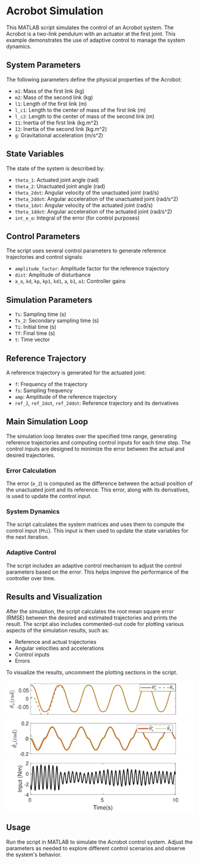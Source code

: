 # Acrobot Simulation

This MATLAB script simulates the control of an Acrobot system. The Acrobot is a two-link pendulum with an actuator at the first joint. This example demonstrates the use of adaptive control to manage the system dynamics.

## System Parameters
The following parameters define the physical properties of the Acrobot:

- `m1`: Mass of the first link (kg)
- `m2`: Mass of the second link (kg)
- `l1`: Length of the first link (m)
- `l_c1`: Length to the center of mass of the first link (m)
- `l_c2`: Length to the center of mass of the second link (m)
- `I1`: Inertia of the first link (kg.m^2)
- `I2`: Inertia of the second link (kg.m^2)
- `g`: Gravitational acceleration (m/s^2)

## State Variables
The state of the system is described by:

- `theta_1`: Actuated joint angle (rad)
- `theta_2`: Unactuated joint angle (rad)
- `theta_2dot`: Angular velocity of the unactuated joint (rad/s)
- `theta_2ddot`: Angular acceleration of the unactuated joint (rad/s^2)
- `theta_1dot`: Angular velocity of the actuated joint (rad/s)
- `theta_1ddot`: Angular acceleration of the actuated joint (rad/s^2)
- `int_e_o`: Integral of the error (for control purposes)

## Control Parameters
The script uses several control parameters to generate reference trajectories and control signals:

- `amplitude_factor`: Amplitude factor for the reference trajectory
- `dist`: Amplitude of disturbance
- `a_o`, `kd`, `kp`, `kp1`, `kd1`, `a`, `b1`, `a1`: Controller gains

## Simulation Parameters
- `Ts`: Sampling time (s)
- `Ts_2`: Secondary sampling time (s)
- `Ti`: Initial time (s)
- `Tf`: Final time (s)
- `t`: Time vector

## Reference Trajectory
A reference trajectory is generated for the actuated joint:

- `f`: Frequency of the trajectory
- `fs`: Sampling frequency
- `amp`: Amplitude of the reference trajectory
- `ref_2`, `ref_2dot`, `ref_2ddot`: Reference trajectory and its derivatives

## Main Simulation Loop
The simulation loop iterates over the specified time range, generating reference trajectories and computing control inputs for each time step. The control inputs are designed to minimize the error between the actual and desired trajectories.

### Error Calculation
The error (`e_2`) is computed as the difference between the actual position of the unactuated joint and its reference. This error, along with its derivatives, is used to update the control input.

### System Dynamics
The script calculates the system matrices and uses them to compute the control input (`Phi`). This input is then used to update the state variables for the next iteration.

### Adaptive Control
The script includes an adaptive control mechanism to adjust the control parameters based on the error. This helps improve the performance of the controller over time.

## Results and Visualization
After the simulation, the script calculates the root mean square error (RMSE) between the desired and estimated trajectories and prints the result. The script also includes commented-out code for plotting various aspects of the simulation results, such as:

- Reference and actual trajectories
- Angular velocities and accelerations
- Control inputs
- Errors

To visualize the results, uncomment the plotting sections in the script.
<div align="center">
<img width="605" src="Dual_Model_Free_Code/Acrobot/Tracking of unactuated joint.png" />
</div>

<div align="center">
<img width="605" src="Dual_Model_Free_Code/Acrobot/Velocity of underactuated joint.png" />
</div>

<div align="center">
<img width="605" src="Dual_Model_Free_Code/Acrobot/Control input.png" />
</div>

## Usage
Run the script in MATLAB to simulate the Acrobot control system. Adjust the parameters as needed to explore different control scenarios and observe the system's behavior.

